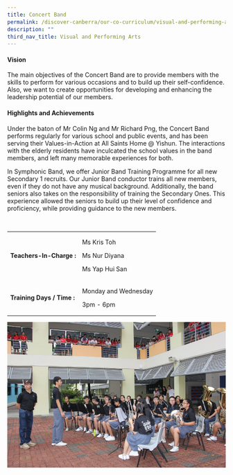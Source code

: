 ```yaml
---
title: Concert Band
permalink: /discover-canberra/our-co-curriculum/visual-and-performing-arts/concert-band/
description: ""
third_nav_title: Visual and Performing Arts
---
```

<h4><strong>Vision</strong></h4>
<p>The main objectives of the Concert Band are to provide members with the skills to perform for various occasions and to build up their self-confidence. Also, we want to create opportunities for developing and enhancing the leadership potential of our members.</p>
<h4><strong>Highlights and Achievements</strong></h4>
<p>Under the baton of Mr Colin Ng and Mr Richard Png, the Concert Band performs regularly for various school and public events, and has been serving their Values-in-Action at All Saints Home @ Yishun. The interactions with the elderly residents have inculcated the school values in the band members, and left many memorable experiences for both.</p>
<div>
<div>
<p>In Symphonic Band, we offer Junior Band Training Programme for all new Secondary 1 recruits. Our Junior Band conductor trains all new members, even if they do not have any musical background. Additionally, the band seniors also takes on the responsibility of training the Secondary Ones. This experience allowed the seniors to build up their level of confidence and proficiency, while providing guidance to the new members.</p>
<p>&nbsp;</p>
</div>
<table border="0" cellpadding="10">
<tbody>
<tr>
<td>
<p><strong>Teachers-In-Charge :</strong></p>
</td>
<td>
<p>Ms Kris Toh</p>
<p>Ms Nur Diyana</p>
<p>Ms Yap Hui San</p>
</td>
</tr>
<tr>
<td>
<p><strong>Training Days / Time :</strong></p>
</td>
<td>
<p>Monday and Wednesday</p>
<p>3pm - 6pm</p>
</td>
</tr>
</tbody>
</table>
</div>

![](/images/symphonic-1.jpg)